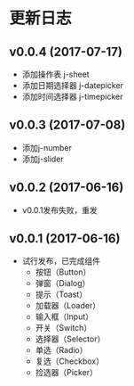# 更新日志

## v0.0.4 (2017-07-17)

- 添加操作表 j-sheet
- 添加日期选择器 j-datepicker
- 添加时间选择器 j-timepicker

## v0.0.3 (2017-07-08)

- 添加j-number
- 添加j-slider

## v0.0.2 (2017-06-16)

- v0.0.1发布失败，重发

## v0.0.1 (2017-06-16)

- 试行发布，已完成组件
  - 按钮（Button）
  - 弹窗（Dialog）
  - 提示（Toast）
  - 加载器（Loader）
  - 输入框（Input）
  - 开关（Switch）
  - 选择器（Selector）
  - 单选（Radio）
  - 复选（Checkbox）
  - 捡选器（Picker）
